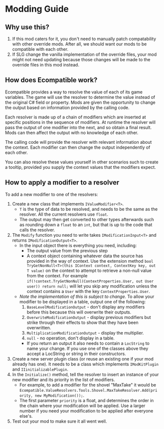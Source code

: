 ﻿# Modding Guide

## Why use this?

1. If this mod caters for it, you don't need to manually patch compatability with other override mods. After all, we should want our mods to be compatible with each other.
2. If SLG change the vanilla implementation of the override files, your mod might not need updating because those changes will be made to the override files in this mod instead.

## How does Ecompatible work?

Ecompatible provides a way to resolve the value of each of its game variables. The game will use the resolver to determine the value instead of the original C# field or property. Mods are given the opportunity to change the output based on information provided by the calling code.

Each resolver is made up of a chain of modifiers which are inserted at specific positions in the sequence of modifiers. At runtime the resolver will pass the output of one modifier into the next, and so obtain a final result. Mods can then affect the output with no knowledge of each other.

The calling code will provide the resolver with relevant information about the context. Each modifier can then change the output independently of each other.

You can also resolve these values yourself in other scenarios such to create a tooltip, provided you supply the context values that the modifiers expect.

## How to apply a modifier to a resolver

To add a new modifier to one of the resolvers:
1. Create a new class that implements `IValueModifier<T>`.
	- `T` is the type of data to be resolved, and needs to be the same as the resolver. All the current resolvers use `float`.
	- The output may then get converted to other types afterwards such as rounding down a `float` to an `int`, but that is up to the code that calls the resolver.
2. The `Modify` function you need to write takes `IModificationInput<T>` and returns `IModificationOutput<T>`.
	- In the input object there is everything you need, including:
		- The output value from the previous step
		- A context object containing whatever data the source has provided in the way of context. Use the extension method `bool TryGetNonNull<T>(this IContext context, ContextKey key, out T value)` on the context to attempt to retrieve a non-null value from the context. For example `if(!context.TryGetNonNull(ContextProperties.User, out User user)) return null;` will let you skip any modification unless the context contains a `User` with the key `ContextProperties.User`.
	- *Note the implementation of this is subject to change.* To allow your modifier to be displayed in a table, output one of the following:
		1. `BaseLevelModificationOutput` - don't display any modifiers before this because this will overwrite their outputs.
		2. `OverwriteModificationOutput` - display previous modifiers but strike through their effects to show that they have been overwritten.
		3. `MultiplicationModificationOutput` - display the multiplier.
		4. `null` - no operation, don't display in a table.
		- If you return an output it also needs to contain a `LocString` to name your change. If you use one of the classes above they accept a LocString or string in their constructors.
3. Create a new server plugin class (or reuse an existing one if your mod already has one). It needs to be a class which implements `IModKitPlugin` and `IIinitializablePlugin`.
4. In the `Initialize()` method, tell the resolver to insert an instance of your new modifier and its priority in the list of modifiers.
	- For example, to add a modifier for the shovel "MaxTake" it would be `Ecompatible.ValueResolvers.Tools.Shovel.MaxTakeResolver.Add(priority, new MyModification());`.
	- The first parameter `priority` is a float, and determines the order in the chain where your modification will be applied. Use a larger number if you need your modification to be applied after everyone else's.
5. Test out your mod to make sure it all went well.